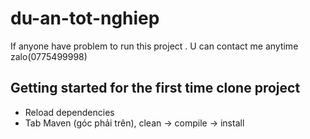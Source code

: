 # du-an-tot-nghiep

If anyone have problem to run this project . U can contact me anytime zalo(0775499998)

## Getting started for the first time clone project

- Reload dependencies
- Tab Maven (góc phải trên), clean -> compile -> install 
